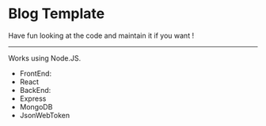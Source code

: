 # Blog Template
Have fun looking at the code and maintain it if you want !

---

Works using Node.JS.
- FrontEnd:
 - React
- BackEnd:
 - Express
 - MongoDB
 - JsonWebToken
